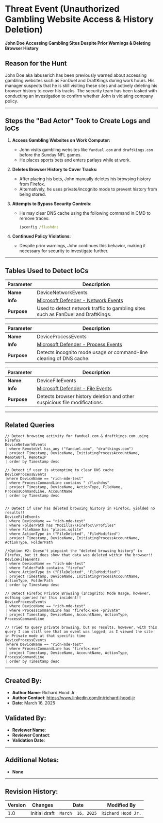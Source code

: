 # Threat Event (Unauthorized Gambling Website Access & History Deletion)  
**John Doe Accessing Gambling Sites Despite Prior Warnings & Deleting Browser History**  

## Reason for the Hunt  
John Doe aka labuserich has been previously warned about accessing gambling websites such as FanDuel and DraftKings during work hours. His manager suspects that he is still visiting these sites and actively deleting his browser history to cover his tracks. The security team has been tasked with conducting an investigation to confirm whether John is violating company policy.  

---


## Steps the "Bad Actor" Took to Create Logs and IoCs  

1. **Access Gambling Websites on Work Computer:**  
   - John visits gambling websites like `fanduel.com` and `draftkings.com` before the Sunday NFL games.  
   - He places sports bets and enters parlays while at work.  

2. **Deletes Browser History to Cover Tracks:**  
   - After placing his bets, John manually deletes his browsing history from Firefox.  
   - Alternatively, he uses private/incognito mode to prevent history from being stored.  

3. **Attempts to Bypass Security Controls:**   
   - He may clear DNS cache using the following command in CMD to remove traces:  
     ```cmd
     ipconfig /flushdns
     ```  

4. **Continued Policy Violations:**  
   - Despite prior warnings, John continues this behavior, making it necessary for security to investigate further. 

---

## Tables Used to Detect IoCs  


| **Parameter**        | **Description** |
|----------------------|----------------|
| **Name**            | DeviceNetworkEvents |
| **Info**            | [Microsoft Defender - Network Events](https://learn.microsoft.com/en-us/defender-xdr/advanced-hunting-devicenetworkevents-table) |
| **Purpose**         | Used to detect network traffic to gambling sites such as FanDuel and DraftKings. |


| **Parameter**        | **Description** |
|----------------------|----------------|
| **Name**            | DeviceProcessEvents |
| **Info**            | [Microsoft Defender - Process Events](https://learn.microsoft.com/en-us/defender-xdr/advanced-hunting-deviceprocessevents-table) |
| **Purpose**         | Detects incognito mode usage or command-line clearing of DNS cache. |


| **Parameter**        | **Description** |
|----------------------|----------------|
| **Name**            | DeviceFileEvents |
| **Info**            | [Microsoft Defender - File Events](https://learn.microsoft.com/en-us/defender-xdr/advanced-hunting-devicefileevents-table) |
| **Purpose**         | Detects browser history deletion and other suspicious file modifications. |
---

## Related Queries  

```kql
// Detect browsing activity for fanduel.com & draftkings.com using Firefox
DeviceNetworkEvents
| where RemoteUrl has_any ("fanduel.com", "draftkings.com")
| project Timestamp, DeviceName, InitiatingProcessAccountName, RemoteUrl, RemoteIP
| order by Timestamp desc 

// Detect if user is attempting to clear DNS cache
DeviceProcessEvents
|where DeviceName == "rich-mde-test"
| where ProcessCommandLine contains " /flushdns"
| project Timestamp, DeviceName, ActionType, FileName, ProcessCommandLine, AccountName
| order by Timestamp desc 


// Detect if user has deleted browsing history in Firefox, yielded no results!!
DeviceFileEvents
| where DeviceName == "rich-mde-test"
| where FolderPath has "Mozilla\\Firefox\\Profiles"
| where FileName has "places.sqlite"
| where ActionType in ("FileDeleted", "FileModified")
| project Timestamp, DeviceName, InitiatingProcessAccountName, ActionType, FolderPath

//Option #2: Doesn't pinpoint the "deleted browsing history" in Firefox, but it does show that data was deleted within the browser!!
DeviceFileEvents
| where DeviceName == "rich-mde-test"
| where FolderPath contains "firefox"
| where ActionType in ("FileDeleted", "FileModified")
| project Timestamp, DeviceName, InitiatingProcessAccountName, ActionType, FolderPath
| order by Timestamp desc 

// Detect Firefox Private Browsing (Incognito) Mode Usage, however, nothing queried for this incident!!
DeviceProcessEvents
| where DeviceName == "rich-mde-test"
| where ProcessCommandLine has "firefox.exe -private"
| project Timestamp, DeviceName, AccountName, ActionType, ProcessCommandLine

// Tried to query private browsing, but no results, however, with this query I can still see that an event was logged, as I viewed the site in Private mode at that specific time
DeviceProcessEvents
|where DeviceName == "rich-mde-test"
| where ProcessCommandLine has "firefox.exe"
| project Timestamp, DeviceName, AccountName, ActionType, ProcessCommandLine
| order by Timestamp desc 
```

---

## Created By:
- **Author Name**: Richard Hood Jr. 
- **Author Contact**: https://www.linkedin.com/in/richard-hood-jr
- **Date**: March 16, 2025

## Validated By:
- **Reviewer Name**: 
- **Reviewer Contact**: 
- **Validation Date**: 

---

## Additional Notes:
- **None**

---

## Revision History:
| **Version** | **Changes**                   | **Date**         | **Modified By**   |
|-------------|-------------------------------|------------------|-------------------|
| 1.0         | Initial draft                  | `March  16, 2025`  | `Richard Hood Jr.`   
